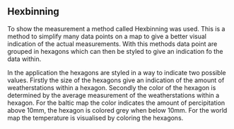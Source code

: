 ## Hexbinning

To show the measurement a method called Hexbinning was used. This is a method to simplify many data points on a map to give a better visual indication of the actual measurements. With this methods data point are grouped in hexagons which can then be styled to give an indication fo the data within.

In the application the hexagons are styled in a way to indicate two possible values. Firstly the size of the hexagons give an indication of the amount of weatherstations within a hexagon. Secondly the color of the hexagon is determined by the average measurement of the weatherstations within a hexagon. For the baltic map the color indicates the amount of percipitation above 10mm, the hexagon is colored grey when below 10mm. For the world map the temperature is visualised by coloring the hexagons.
